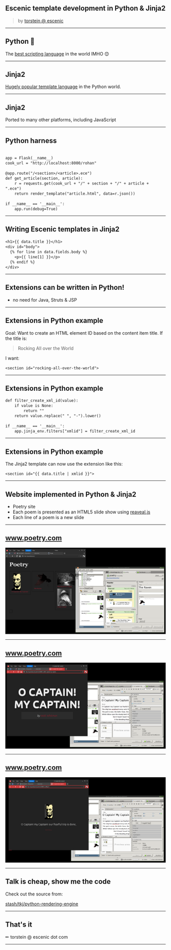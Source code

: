 ## Escenic template development in Python & Jinja2

> by <a href="">torstein @ escenic</a>

---

## Python 🐍

The [best scripting language](http://python.org) in the world IMHO 😊

---

## Jinja2

[Hugely popular template language](http://jinja.pocoo.org/) in the Python world.

---

## Jinja2

Ported to many other platforms, including JavaScript

---

## Python harness

```

app = Flask(__name__)
cook_url = "http://localhost:8000/rohan"

@app.route("/<section>/<article>.ece")
def get_article(section, article):
    r = requests.get(cook_url + "/" + section + "/" + article + ".ece")
    return render_template("article.html", data=r.json())

if __name__ == '__main__':
    app.run(debug=True)

```

---

## Writing Escenic templates in Jinja2

```
<h1>{{ data.title }}</h1>
<div id="body">
  {% for line in data.fields.body %}
    <p>{{ line[1] }}</p>
  {% endif %}
</div>
```

---

## Extensions can be written in Python!

- no need for Java, Struts & JSP

---

## Extensions in Python example

Goal: Want to create an HTML element ID based on the content item
title. If the title is:

> Rocking All over the World

I want:

```
<section id="rocking-all-over-the-world">
```

---

## Extensions in Python example

```
def filter_create_xml_id(value):
    if value is None:
        return ""
    return value.replace(" ", "-").lower()

if __name__ == '__main__':
    app.jinja_env.filters["xmlid"] = filter_create_xml_id
```

---

## Extensions in Python example

The Jinja2 template can now use the extension like this:

```
<section id="{{ data.title | xmlid }}">
```

---

## Website implemented in Python & Jinja2

- Poetry site
- Each poem is presented as an HTML5 slide show using
  [reaveal.js](https://github.com/hakimel/reveal.js/)
- Each line of a poem is a new slide

---

## www.poetry.com

<img src="poetry-section.png" alt="poetry section"/>

---

## www.poetry.com

<img src="poetry-opening-slide.png" alt="poetry opening section"/>

---

## www.poetry.com

<img src="poetry-first-line.png" alt="poetry first line"/>

---

## Talk is cheap, show me the code

Check out the source from:

[stash/tkj/python-rendering-engine](https://cci-jira.ccieurope.com/stash/users/tkj/repos/python-rendering-engine/)

---

## That's it
✏ torstein @ escenic dot com

---

